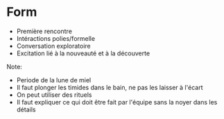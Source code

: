 # Form

+ Première rencontre
+ Intéractions polies/formelle
+ Conversation exploratoire
+ Excitation lié à la nouveauté et à la découverte

Note:

+ Periode de la lune de miel
+ Il faut plonger les timides dans le bain, ne pas les laisser à l'écart
+ On peut utiliser des rituels
+ Il faut expliquer ce qui doit être fait par l'équipe sans la noyer dans les détails